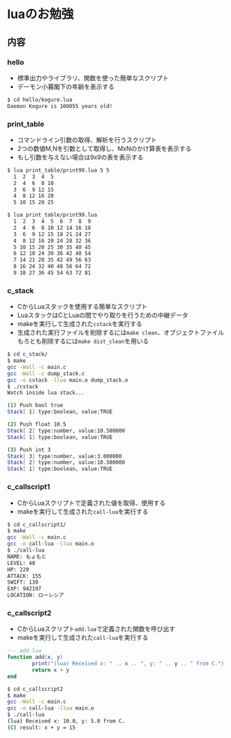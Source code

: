 # luaのお勉強

## 内容

### hello
- 標準出力やライブラリ、関数を使った簡単なスクリプト
- デーモン小暮閣下の年齢を表示する

```sh
$ cd hello/kogure.lua
Daemon Kogure is 100055 years old!
```

### print_table
- コマンドライン引数の取得、解析を行うスクリプト
- 2つの数値M,Nを引数として取得し、MxNのかけ算表を表示する
- もし引数を与えない場合は9x9の表を表示する

```sh
$ lua print_table/print99.lua 5 5
  1  2  3  4  5
  2  4  6  8 10
  3  6  9 12 15
  4  8 12 16 20
  5 10 15 20 25

$ lua print_table/print99.lua
  1  2  3  4  5  6  7  8  9
  2  4  6  8 10 12 14 16 18
  3  6  9 12 15 18 21 24 27
  4  8 12 16 20 24 28 32 36
  5 10 15 20 25 30 35 40 45
  6 12 18 24 30 36 42 48 54
  7 14 21 28 35 42 49 56 63
  8 16 24 32 40 48 56 64 72
  9 18 27 36 45 54 63 72 81
```

### c_stack
- CからLuaスタックを使用する簡単なスクリプト
- LuaスタックはCとLuaの間でやり取りを行うための中継データ
- makeを実行して生成された`cstack`を実行する
- 生成された実行ファイルを削除するには`make clean`、オブジェクトファイルもろとも削除するには`make dist_clean`を用いる

```sh
$ cd c_stack/
$ make
gcc -Wall -c main.c
gcc -Wall -c dump_stack.c
gcc -o cstack -llua main.o dump_stack.o
$ ./cstack
Watch inside lua stack...

(1) Push bool true
Stack[ 1] type:boolean, value:TRUE

(2) Push float 10.5
Stack[ 2] type:number, value:10.500000
Stack[ 1] type:boolean, value:TRUE

(3) Push int 3
Stack[ 3] type:number, value:3.000000
Stack[ 2] type:number, value:10.500000
Stack[ 1] type:boolean, value:TRUE
```

### c_callscript1
- CからLuaスクリプトで定義された値を取得、使用する
- makeを実行して生成された`call-lua`を実行する

```sh
$ cd c_callscript1/
$ make
gcc -Wall -c main.c
gcc -o call-lua -llua main.o
$ ./call-lua
NAME: もょもと
LEVEL: 48
HP: 229
ATTACK: 155
SWIFT: 130
EXP: 942197
LOCATION: ローレシア
```

### c_callscript2
- CからLuaスクリプト`add.lua`で定義された関数を呼び出す
- makeを実行して生成された`call-lua`を実行する

```lua
--- add.lua
function add(x, y)
        print("(lua) Received x: " .. x .. ", y: " .. y .. " from C.")
        return x + y
end
```

```sh
$ cd c_callscript2
$ make
gcc -Wall -c main.c
gcc -o call-lua -llua main.o
$ ./call-lua
(lua) Received x: 10.0, y: 5.0 from C.
(C) result: x + y = 15
```
